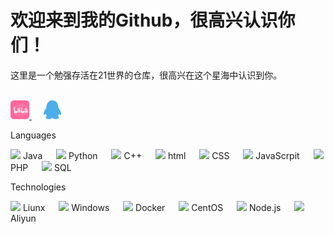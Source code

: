 <h1>欢迎来到我的Github，很高兴认识你们！</h1>
<span>这里是一个勉强存活在21世界的仓库，很高兴在这个星海中认识到你。</span><br><br>
<p>
<a href="https://space.bilibili.com/396557587">
<img src="image/bilibili.png" alt="Sun_Cosmos" width="30" height="30">
</a>&emsp;
<a href="tencent://Message/?Uin=3235844201&websiteName=q-zone.qq.com&Menu=yes3235844201">
<img src="image/qq.png" alt="Sun_Cosmos" width="30" height="30">
</a>
</p>
<p style="font-wegith:bold;">Languages</p>
<p>
  <image src="image/java.png" width=”15“ height="15"> Java &emsp;
  <image src="image/Python.png" width=”15“ height="15"> Python &emsp;
  <image src="image/C.png" width=”15“ height="15"> C++ &emsp;
  <image src="image/html.png" width=”15“ height="15"> html &emsp;
  <image src="image/css.png" width=”15“ height="15"> CSS &emsp;
  <image src="image/js.png" width=”15“ height="15"> JavaScrpit &emsp;
  <image src="image/php.png" width=”15“ height="15"> PHP &emsp;
  <image src="image/sql.png" width=”15“ height="15"> SQL &emsp;
</p>
<p style="font-wegith:bold;">Technologies</p>
<p>
  <image src="image/liunx.png" width=”15“ height="15"> Liunx &emsp;
  <image src="image/windows.png" width=”15“ height="15"> Windows &emsp;
  <image src="image/docker.png" width=”15“ height="15"> Docker &emsp;
  <image src="image/centos.png" width=”15“ height="15"> CentOS &emsp;
  <image src="image/Nodejs.png" width=”15“ height="15"> Node.js &emsp;
  <image src="image/ali.png" width=”15“ height="15"> Aliyun &emsp;
</p>
